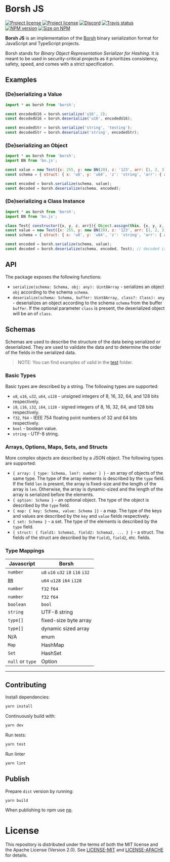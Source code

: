 # Borsh JS

[![Project license](https://img.shields.io/badge/license-Apache2.0-blue.svg)](https://opensource.org/licenses/Apache-2.0)
[![Project license](https://img.shields.io/badge/license-MIT-blue.svg)](https://opensource.org/licenses/MIT)
[![Discord](https://img.shields.io/discord/490367152054992913?label=discord)](https://discord.gg/Vyp7ETM)
[![Travis status](https://travis-ci.com/near/borsh.svg?branch=master)](https://travis-ci.com/near/borsh-js)
[![NPM version](https://img.shields.io/npm/v/borsh.svg?style=flat-square)](https://npmjs.com/borsh)
[![Size on NPM](https://img.shields.io/bundlephobia/minzip/borsh.svg?style=flat-square)](https://npmjs.com/borsh)

**Borsh JS** is an implementation of the [Borsh] binary serialization format for
JavaScript and TypeScript projects.

Borsh stands for _Binary Object Representation Serializer for Hashing_. It is meant to be used in security-critical projects as it prioritizes consistency,
safety, speed, and comes with a strict specification.

## Examples

### (De)serializing a Value
```javascript
import * as borsh from 'borsh';

const encodedU16 = borsh.serialize('u16', 2);
const decodedU16 = borsh.deserialize('u16', encodedU16);

const encodedStr = borsh.serialize('string', 'testing');
const decodedStr = borsh.deserialize('string', encodedStr);
```

### (De)serializing an Object
```javascript
import * as borsh from 'borsh';
import BN from 'bn.js';

const value = new Test({x: 255, y: new BN(20), z: '123', arr: [1, 2, 3]});
const schema = { struct: { x: 'u8', y: 'u64', 'z': 'string', 'arr': { array: { type: 'u8' }}}};

const encoded = borsh.serialize(schema, value);
const decoded = borsh.deserialize(schema, encoded);
```

### (De)serializing a Class Instance
```javascript
import * as borsh from 'borsh';
import BN from 'bn.js';

class Test{ constructor({x, y, z, arr}){ Object.assign(this, {x, y, z, arr}) }}
const value = new Test({x: 255, y: new BN(20), z: '123', arr: [1, 2, 3]});
const schema = { struct: { x: 'u8', y: 'u64', 'z': 'string', 'arr': { array: { type: 'u8' }}}};

const encoded = borsh.serialize(schema, value);
const decoded = borsh.deserialize(schema, encoded, Test); // decoded is an instance of Test
```

## API
The package exposes the following functions:
- `serialize(schema: Schema, obj: any): Uint8Array` - serializes an object `obj` according to the schema `schema`.
- `deserialize(schema: Schema, buffer: Uint8Array, class?: Class): any` - deserializes an object according to the schema `schema` from the buffer `buffer`. If the optional parameter `class` is present, the deserialized object will be an of `class`.

## Schemas
Schemas are used to describe the structure of the data being serialized or deserialized. They are used to
validate the data and to determine the order of the fields in the serialized data.

> NOTE: You can find examples of valid in the [test](./borsh-ts/test/utils.test.js) folder.

### Basic Types
Basic types are described by a string. The following types are supported:
- `u8`, `u16`, `u32`, `u64`, `u128` - unsigned integers of 8, 16, 32, 64, and 128 bits respectively.
- `i8`, `i16`, `i32`, `i64`, `i128` - signed integers of 8, 16, 32, 64, and 128 bits respectively.
- `f32`, `f64` - IEEE 754 floating point numbers of 32 and 64 bits respectively.
- `bool` - boolean value.
- `string` - UTF-8 string.

### Arrays, Options, Maps, Sets, and Structs
More complex objects are described by a JSON object. The following types are supported:
- `{ array: { type: Schema, len?: number } }` - an array of objects of the same type. The type of the array elements is described by the `type` field. If the field `len` is present, the array is fixed-size and the length of the array is `len`. Otherwise, the array is dynamic-sized and the length of the array is serialized before the elements.
- `{ option: Schema }` - an optional object. The type of the object is described by the `type` field.
- `{ map: { key: Schema, value: Schema }}` - a map. The type of the keys and values are described by the `key` and `value` fields respectively.
- `{ set: Schema }` - a set. The type of the elements is described by the `type` field.
- `{ struct: { field1: Schema1, field2: Schema2, ... } }` - a struct. The fields of the struct are described by the `field1`, `field2`, etc. fields.

### Type Mappings

| Javascript                                 | Borsh                             |
|--------------------------------------------|-----------------------------------|
| `number`                                   | `u8` `u16` `u32` `i8` `i16` `i32` |
| [`BN`](https://github.com/indutny/bn.js/)  | `u64` `u128` `i64` `i128`         |
| `number`                                   | `f32` `f64`                       |
| `number`                                   | `f32` `f64`                       |
| `boolean`                                  | `bool`                            |
| `string`                                   | UTF-8 string                      |
| `type[]`                                   | fixed-size byte array             |
| `type[]`                                   | dynamic sized array               |
| N/A                                        | enum                              |
| `Map`                                      | HashMap                           |
| `Set`                                      | HashSet                           |
| `null` or `type`                           | Option                            |


---

## Contributing

Install dependencies:
```bash
yarn install
```

Continuously build with:
```bash
yarn dev
```

Run tests:
```bash
yarn test
```

Run linter
```bash
yarn lint
```
## Publish

Prepare `dist` version by running:
```bash
yarn build
```

When publishing to npm use [np](https://github.com/sindresorhus/np).

# License
This repository is distributed under the terms of both the MIT license and the Apache License (Version 2.0).
See [LICENSE-MIT](LICENSE-MIT.txt) and [LICENSE-APACHE](LICENSE-APACHE) for details.

[Borsh]:          https://borsh.io